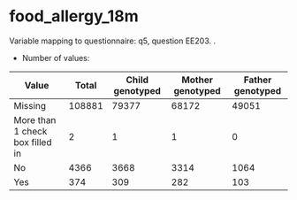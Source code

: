 # food_allergy_18m
Variable mapping to questionnaire: q5, question EE203.
.
- Number of values:

| Value | Total | Child genotyped | Mother genotyped | Father genotyped |
| ----- | ----- | --------------- | ---------------- | ---------------- |
| Missing | 108881 | 79377 | 68172 | 49051 |
| More than 1 check box filled in | 2 | 1 | 1 |0 |
| No | 4366 | 3668 | 3314 |1064 |
| Yes | 374 | 309 | 282 |103 |



